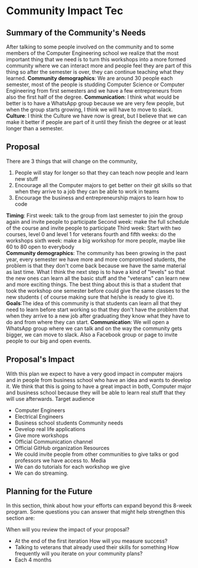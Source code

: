 # Community Impact Tec

## Summary of the Community's Needs
After talking to some people involved on the community and to some members of the 
Computer Engineering school we realize that the most important thing that we need 
is to turn this workshops into a more formed community where we can interact more
and people feel they are part of this thing so after the semester is over, they can 
continue teaching what they learned.
 **Community demographics**: We are around 30 people each semester, most of the people 
 is studding Computer Science or Computer Engineering from first semesters and 
 we have a few entrepreneurs from also the first half of the degree.
 **Communication**: I think what would be better is to have a WhatsApp group 
 because we are very few people, but when the group starts growing, I think we
 will have to move to slack.
 **Culture**: I think the Culture we have now is great, but I believe that we can 
 make it better if people are part of it until they finish the degree or at least 
 longer than a semester. 
 

## Proposal
There are 3 things that will change on the community, 
  1. People will stay for longer so that they can teach now people and learn new stuff
  2. Encourage all the Computer majors to get better on their git skills so that 
     when they arrive to a job they can be able to work in teams
  3. Encourage the business and entrepreneurship majors to learn how to code
  
 **Timing**: First week: talk to the group from last semester to join the group again and invite people to participate
             Second week: make the full schedule of the course and invite people to participate
             Third week: Start with two courses, level 0 and level 1 for veterans 
             fourth and fifth weeks: do the workshops 
             sixth week: make a big workshop for more people, maybe like 60 to 80 open to everybody  
 **Community demographics**: The community has been growing in the past year, every semester we have more and
 more compromised students, the problem is that they don't come back because we have
 the same material as last time.
 What I think the next step is to have a kind of "levels"
 so that the new ones can learn all the basic stuff and the "veterans" can learn
 new and more exciting things. The best thing about this is that
 a student that took the workshop one semester before could give the same classes
 to the new students ( of course making sure that he/she is ready to give it).
 **Goals**:The idea of this community is that students can learn all that they need to learn before
 start working so that they don't have the problem that when they arrive to a new job
 after graduating they know what they have to do and from where they can start.
 **Communication**: We will open a WhatsApp group where we can talk and on the way 
 the community gets bigger, we can move to slack. Also a Facebook group or page 
 to invite people to our big and open events.
 
## Proposal's Impact
With this plan we expect to have a very good impact in computer majors and in people 
from business school who have an idea and wants to develop it.
We think that this is going to have a great impact in both, Computer major and 
business school because they will be able to learn real stuff that they will use 
afterwards.
 Target audience
   - Computer Engineers
   - Electrical Engineers
   - Business school students
 Community needs
   - Develop real life applications 
   - Give more workshops 
   - Official Communication channel 
   - Official GitHub organization
 Resources
   - We could invite people from other communities to give talks or god professors 
     we have access to.
 Media
   - We can do tutorials for each workshop we give 
   - We can do streaming.

 
 ## Planning for the Future
 
 In this section, think about how your efforts can expand beyond this 8-week program. Some questions you can answer that might help strengthen this section are:
 
 When will you review the impact of your proposal?
   - At the end of the first iteration
 How will you measure success?
   - Talking to veterans that already used their skills for something
 How frequently will you iterate on your community plans?
   - Each 4 months 




